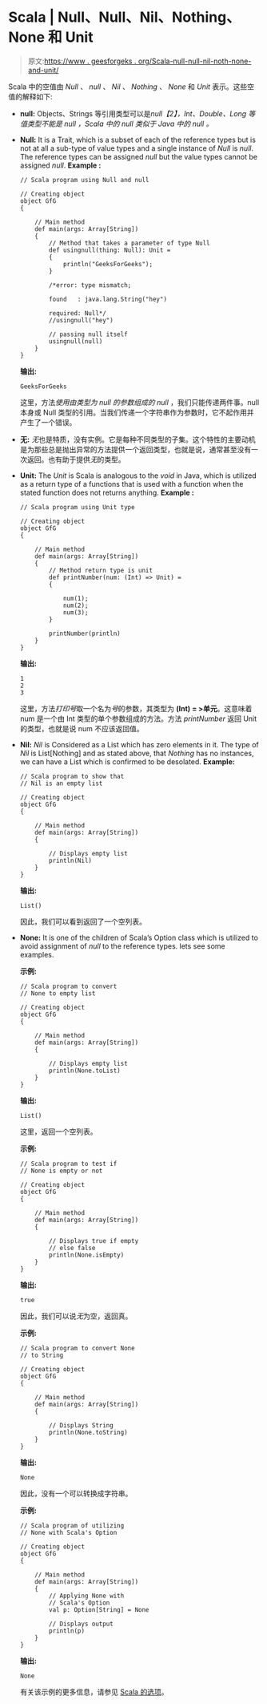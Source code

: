 # Scala | Null、Null、Nil、Nothing、None 和 Unit

> 原文:[https://www . geesforgeks . org/Scala-null-null-nil-noth-none-and-unit/](https://www.geeksforgeeks.org/scala-null-null-nil-nothing-none-and-unit/)

Scala 中的空值由 *Null* 、 *null* 、 *Nil* 、 *Nothing* 、 *None* 和 *Unit* 表示。这些空值的解释如下:

*   **null:**
    Objects、Strings 等引用类型可以是*null【2】，Int、Double、Long 等值类型不能是 *null* ，Scala 中的 *null* 类似于 Java 中的 *null* 。*
*   **Null:**
    It is a Trait, which is a subset of each of the reference types but is not at all a sub-type of value types and a single instance of *Null* is *null*. The reference types can be assigned *null* but the value types cannot be assigned *null*.
    **Example :**

    ```
    // Scala program using Null and null

    // Creating object
    object GfG
    {

        // Main method
        def main(args: Array[String]) 
        {
            // Method that takes a parameter of type Null
            def usingnull(thing: Null): Unit = 
            { 
                println("GeeksForGeeks"); 
            }

            /*error: type mismatch;

            found   : java.lang.String("hey")

            required: Null*/
            //usingnull("hey")

            // passing null itself
            usingnull(null)
        }
    }
    ```

    **输出:**

    ```
    GeeksForGeeks
    ```

    这里，方法*使用由类型为 null 的参数组成的 null* ，我们只能传递两件事。null 本身或 Null 类型的引用。当我们传递一个字符串作为参数时，它不起作用并产生了一个错误。

*   **无:**
    *无*也是特质，没有实例。它是每种不同类型的子集。这个特性的主要动机是为那些总是抛出异常的方法提供一个返回类型，也就是说，通常甚至没有一次返回。也有助于提供*无*的类型。
*   **Unit:**
    The *Unit* is Scala is analogous to the *void* in Java, which is utilized as a return type of a functions that is used with a function when the stated function does not returns anything.
    **Example :**

    ```
    // Scala program using Unit type

    // Creating object
    object GfG
    {

        // Main method
        def main(args: Array[String]) 
        {
            // Method return type is unit
            def printNumber(num: (Int) => Unit) = 
            {

                num(1); 
                num(2); 
                num(3);
            }

            printNumber(println)
        }
    }
    ```

    **输出:**

    ```
    1
    2
    3
    ```

    这里，方法*打印号*取一个名为*号*的参数，其类型为 **(Int) = >单元**。这意味着 num 是一个由 Int 类型的单个参数组成的方法。方法 *printNumber* 返回 Unit 的类型，也就是说 num 不应该返回值。

*   **Nil:**
    *Nil* is Considered as a List which has zero elements in it. The type of *Nil* is List[Nothing] and as stated above, that *Nothing* has no instances, we can have a List which is confirmed to be desolated.
    **Example:**

    ```
    // Scala program to show that
    // Nil is an empty list

    // Creating object
    object GfG
    {

        // Main method
        def main(args: Array[String]) 
        {

            // Displays empty list
            println(Nil)
        }
    }
    ```

    **输出:**

    ```
    List()
    ```

    因此，我们可以看到返回了一个空列表。

*   **None:**
    It is one of the children of Scala’s Option class which is utilized to avoid assignment of *null* to the reference types. lets see some examples.

    **示例:**

    ```
    // Scala program to convert
    // None to empty list

    // Creating object
    object GfG
    {

        // Main method
        def main(args: Array[String]) 
        {

            // Displays empty list
            println(None.toList)
        }
    }
    ```

    **输出:**

    ```
    List()
    ```

    这里，返回一个空列表。

    **示例:**

    ```
    // Scala program to test if
    // None is empty or not

    // Creating object
    object GfG
    {

        // Main method
        def main(args: Array[String]) 
        {

            // Displays true if empty
            // else false
            println(None.isEmpty)
        }
    }
    ```

    **输出:**

    ```
    true
    ```

    因此，我们可以说*无*为空，返回真。

    **示例:**

    ```
    // Scala program to convert None
    // to String

    // Creating object
    object GfG
    {

        // Main method
        def main(args: Array[String]) 
        {

            // Displays String
            println(None.toString)
        }
    }
    ```

    **输出:**

    ```
    None
    ```

    因此，没有一个可以转换成字符串。

    **示例:**

    ```
    // Scala program of utilizing
    // None with Scala's Option

    // Creating object
    object GfG
    {

        // Main method
        def main(args: Array[String]) 
        {
            // Applying None with 
            // Scala's Option
            val p: Option[String] = None

            // Displays output
            println(p)
        }
    }
    ```

    **输出:**

    ```
    None
    ```

    有关该示例的更多信息，请参见 [Scala 的选项](https://www.geeksforgeeks.org/scala-option/)。
